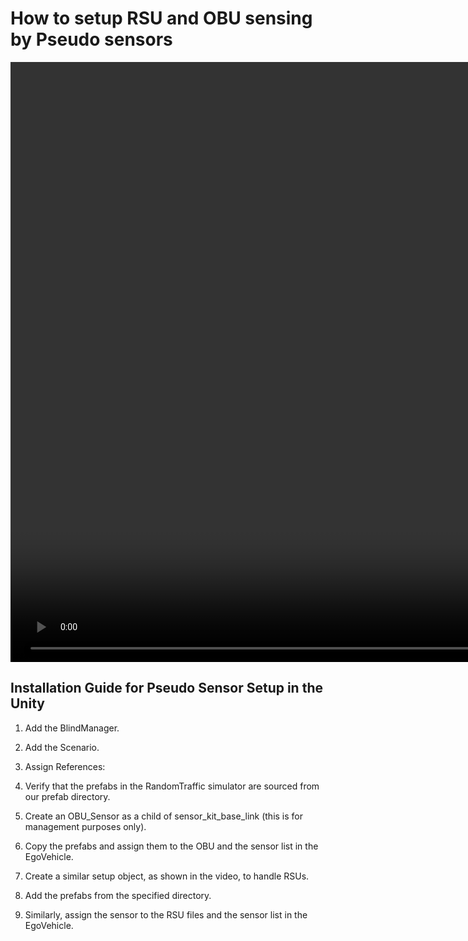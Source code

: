 # How to setup RSU and OBU sensing by Pseudo sensors

<video width="1920" controls autoplay muted loop>
<source src="V2X_Pseudo_sensor.mp4" type="video/mp4">
</video>


## Installation Guide for Pseudo Sensor Setup in the Unity
1.	Add the BlindManager.
2.	Add the Scenario.
3.	Assign References:

4.	Verify that the prefabs in the RandomTraffic simulator are sourced from our prefab directory.
5.	Create an OBU_Sensor as a child of sensor_kit_base_link (this is for management purposes only).
6.	Copy the prefabs and assign them to the OBU and the sensor list in the EgoVehicle.
7.	Create a similar setup object, as shown in the video, to handle RSUs.
8.	Add the prefabs from the specified directory.
9.	Similarly, assign the sensor to the RSU files and the sensor list in the EgoVehicle.


<!-- ## Some notes

* `mkdocs new [dir-name]` - Create a new project.
* `mkdocs serve` - Start the live-reloading docs server.
* `mkdocs build` - Build the documentation site.
* `mkdocs -h` - Print help message and exit.

## Project layout

    mkdocs.yml    # The configuration file.
    docs/
        index.md  # The documentation homepage.
        ...       # Other markdown pages, images and other files. -->
